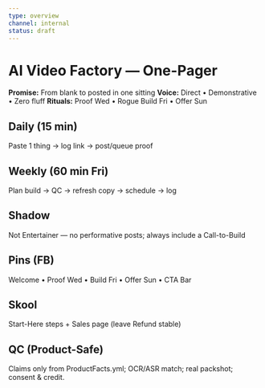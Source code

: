 ```yaml
---
type: overview
channel: internal
status: draft
---
```


# AI Video Factory — One-Pager

**Promise:** From blank to posted in one sitting
**Voice:** Direct • Demonstrative • Zero fluff
**Rituals:** Proof Wed • Rogue Build Fri • Offer Sun

## Daily (15 min)

Paste 1 thing → log link → post/queue proof

## Weekly (60 min Fri)

Plan build → QC → refresh copy → schedule → log

## Shadow

Not Entertainer — no performative posts; always include a Call-to-Build

## Pins (FB)

Welcome • Proof Wed • Build Fri • Offer Sun • CTA Bar

## Skool

Start-Here steps + Sales page (leave Refund stable)

## QC (Product-Safe)

Claims only from ProductFacts.yml; OCR/ASR match; real packshot; consent & credit.
